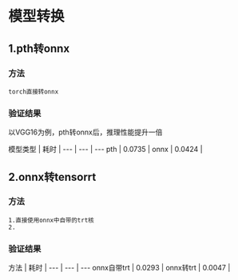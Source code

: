 # 模型转换


## 1.pth转onnx

### 方法

    torch直接转onnx

### 验证结果

以VGG16为例，pth转onnx后，推理性能提升一倍

模型类型 | 耗时 |
--- | --- | ---
pth | 0.0735 |
onnx | 0.0424 |


## 2.onnx转tensorrt


### 方法

    1.直接使用onnx中自带的trt核
    2.

### 验证结果

方法 | 耗时 |
--- | --- | ---
onnx自带trt | 0.0293 |
onnx转trt | 0.0047 |
